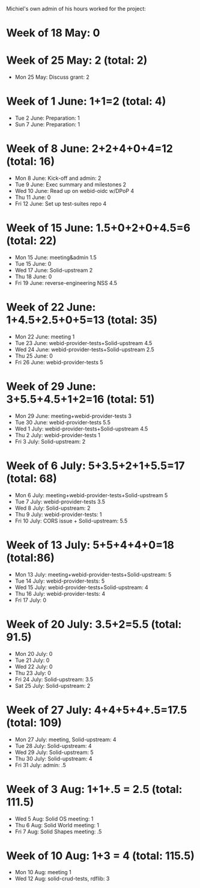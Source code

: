 Michiel's own admin of his hours worked for the project:

# Week of 18 May: 0

# Week of 25 May: 2 (total: 2)
* Mon 25 May: Discuss grant: 2

# Week of 1 June: 1+1=2 (total: 4)
* Tue 2 June: Preparation: 1
* Sun 7 June: Preparation: 1

# Week of 8 June: 2+2+4+0+4=12 (total: 16)
* Mon 8 June: Kick-off and admin: 2
* Tue 9 June: Exec summary and milestones 2
* Wed 10 June: Read up on webid-oidc w/DPoP 4
* Thu 11 June: 0
* Fri 12 June: Set up test-suites repo 4

# Week of 15 June: 1.5+0+2+0+4.5=6 (total: 22)
* Mon 15 June: meeting&admin 1.5
* Tue 15 June: 0
* Wed 17 June: Solid-upstream 2
* Thu 18 June: 0
* Fri 19 June: reverse-engineering NSS 4.5

# Week of 22 June: 1+4.5+2.5+0+5=13 (total: 35)
* Mon 22 June: meeting 1
* Tue 23 June: webid-provider-tests+Solid-upstream 4.5
* Wed 24 June: webid-provider-tests+Solid-upstream 2.5
* Thu 25 June: 0
* Fri 26 June: webid-provider-tests 5

# Week of 29 June: 3+5.5+4.5+1+2=16 (total: 51)
* Mon 29 June: meeting+webid-provider-tests 3
* Tue 30 June: webid-provider-tests 5.5
* Wed 1 July: webid-provider-tests+Solid-upstream 4.5
* Thu 2 July: webid-provider-tests 1
* Fri 3 July: Solid-upstream: 2

# Week of 6 July: 5+3.5+2+1+5.5=17 (total: 68)
* Mon 6 July: meeting+webid-provider-tests+Solid-upstream 5
* Tue 7 July: webid-provider-tests 3.5
* Wed 8 July: Solid-upstream: 2
* Thu 9 July: webid-provider-tests: 1
* Fri 10 July: CORS issue + Solid-upstream: 5.5

# Week of 13 July: 5+5+4+4+0=18 (total:86)
* Mon 13 July: meeting+webid-provider-tests+Solid-upstream: 5
* Tue 14 July: webid-provider-tests: 5
* Wed 15 July: webid-provider-tests+Solid-upstream: 4
* Thu 16 July: webid-provider-tests: 4
* Fri 17 July: 0

# Week of 20 July: 3.5+2=5.5 (total: 91.5)
* Mon 20 July: 0
* Tue 21 July: 0
* Wed 22 July: 0
* Thu 23 July: 0
* Fri 24 July: Solid-upstream: 3.5
* Sat 25 July: Solid-upstream: 2

# Week of 27 July: 4+4+5+4+.5=17.5 (total: 109)
* Mon 27 July: meeting, Solid-upstream: 4
* Tue 28 July: Solid-upstream: 4
* Wed 29 July: Solid-upstream: 5
* Thu 30 July: Solid-upstream: 4
* Fri 31 July: admin: .5

# Week of 3 Aug: 1+1+.5 = 2.5 (total: 111.5)
* Wed 5 Aug: Solid OS meeting: 1
* Thu 6 Aug: Solid World meeting: 1
* Fri 7 Aug: Solid Shapes meeting: .5

# Week of 10 Aug: 1+3 = 4 (total: 115.5)
* Mon 10 Aug: meeting 1
* Wed 12 Aug: solid-crud-tests, rdflib: 3

